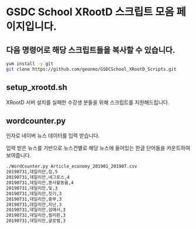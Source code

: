 # GSDC School XRootD 스크립트 모음 페이지입니다.
## 다음 명령어로 해당 스크립트들을 복사할 수 있습니다.
```bash
yum install -y git
git clone https://github.com/geonmo/GSDCSchool_XRootD_Scripts.git
```

## setup_xrootd.sh
XRootD 서버 설치를 실패한 수강생 분들을 위해 스크립트를 지원해드립니다.

## wordcounter.py

인자로 네이버 뉴스 데이터를 입력 받습니다. 

입력 받은 뉴스를 기반으로 뉴스건별로 해당 뉴스에 들어있는 한글 단어들을 카운트하여 보여줍니다.
```bash
./WordCounter.py Article_economy_201901_201907.csv
20190731,데일리안,집,5
20190731,데일리안,네그로스,4
20190731,데일리안,봉사활동을,4
20190731,데일리안,및,3
20190731,데일리안,짓기,3
20190731,데일리안,중부,3
20190731,데일리안,지난,3
20190731,데일리안,섬에서,3
20190731,데일리안,필리핀,3
20190731,데일리안,글로벌,3
```
